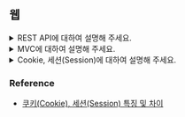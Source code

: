 ## 웹

<details>
  <summary>REST API에 대하여 설명해 주세요.</summary>
  <br>

- “Representational State Transfer” 의 약자로 자원을 이름(자원의 표현)으로 구분하여 해당 자원의 상태(정보)를 주고 받는 모든 것을 의미합니다.

- 구성요소
    - 자원(Resource)
    - 행위(Verb)
    - 표현(Representations) 

- 제약조건
  - Client-Server
  - Stateless
  - Caching
  - Uniform Interface
    - identification of resources
    - manipulation of resources through representations
    - self-descriptive message
    - HATEOAS(hyermedia as thr engine of application state)
  - Layered System
  - Code on demand(Optional)

</details>


<details>
  <summary>MVC에 대하여 설명해 주세요.</summary>
  <br>

- MVC(Model-View-Controller) 패턴은 소프트웨어 개발에서 사용되는 아키텍처 패턴 중 하나로, 소프트웨어의 구성 요소를 Model, View, Controller 3개의 역할로 분리하여 각각의 역할을 담당하도록 설계하는 패턴입니다.
- 각각의 역할을 분리하여, 코드의 재사용성과 유지보수성을 향상시키고, 소프트웨어 개발 과정에서의 역할 분담과 협업을 용이하게 합니다.

### 역할
  - Model: 애플리케이션의 데이터와 데이터 처리 로직을 담당합니다. 데이터의 유효성 검사, 데이터베이스와의 상호작용, 데이터의 변경 등의 작업을 수행합니다.
  - View: 사용자 인터페이스(UI)를 담당합니다. 모델에서 처리한 데이터를 적절한 형식으로 사용자에게 보여주거나, 사용자의 입력을 수신하여 컨트롤러에 전달합니다.
  - Controller: 모델과 뷰 간의 상호작용을 조정합니다. 사용자의 입력에 따라 모델의 데이터를 업데이트하거나, 뷰의 표시를 갱신합니다.


</details>

<details>
  <summary>Cookie, 세션(Session)에 대하여 설명해 주세요.</summary>
  <br>

- Cookie
  - 웹 서버가 클라이언트(웹 브라우저)에게 전송하는 작은 데이터 조각입니다.
  - 쿠키는 클라이언트 측에서 저장되며, 클라이언트가 웹 서버에 요청을 보낼 때마다 해당 쿠키가 함께 전송됩니다.

- Cookie 특징
  - 이름, 값, 만료일(저장 기간 설정), 경로 정보로 구성되어 있습니다.
  - 클라이언트에 총 <b>300</b>개의 쿠키를 저장할 수 있습니다.
  - 하나의 도메인 당 <b>20</b>개의 쿠키를 가질 수 있습니다.
  - 하나의 쿠키는 <b>4KB(=4096byte)</b>까지 저장 가능합니다.

- 쿠키의 동작 순서
  1. 클라이언트가 페이지를 요청합니다. (사용자가 웹사이트 접근)
  2. 웹 서버는 쿠키를 생성합니다.
  3. 생성한 쿠키에 정보를 담아 HTTP 화면을 돌려줄 때, 같이 클라이언트에게 돌려줍니다.
  4. 넘겨 받은 쿠키는 클라이언트가 가지고 있다가(로컬 PC에 저장) 다시 서버에 요청할 때 요청과 함께 쿠키를 전송합니다.
  5. 동일 사이트 재방문시 클라이언트의 PC에 해당 쿠키가 있는 경우, 요청 페이지와 함께 쿠키를 전송합니다.

- 세션(Session)
  - 서버 측에서 클라이언트의 상태를 유지하기 위해 사용되는 개념입니다.
  - 클라이언트가 서버에 접속하면 서버는 클라이언트에게 고유한 세션 ID를 부여하고, 해당 세션 ID를 서버에 저장합니다. 클라이언트가 서버에 요청을 보낼 때마다 세션 ID를 함께 전송하고, 서버는 세션 ID를 사용하여 클라이언트의 상태를 유지합니다.
  - 방문자가 웹 서버에 접속해 있는 상태를 하나의 단위로 보고 그것을 세션이라 합니다.

- 세션 특징
  - 웹 서버에 웹 컨테이너의 상태를 유지하기 위한 정보를 저장합니다.
  - 웹 서버의 저장되는 쿠키(=세션 쿠키)
  - 브라우저를 닫거나, 서버에서 세션을 삭제했을때만 삭제가 되므로, 쿠키보다 비교적 보안이 좋습니다.
  - 저장 데이터에 제한이 없습니다.(서버 용량이 허용하는 한...)
  - 각 클라이언트 고유 Session ID를 부여합니다. Session ID로 클라이언트를 구분하여 각 클라이언트 요구에 맞는 서비스 제공합니다.

- 세션의 동작 순서
  1. 클라이언트가 페이지를 요청합니다. (사용자가 웹사이트 접근)
  2. 서버는 접근한 클라이언트의 Request-Header 필드인 Cookie를 확인하여, 클라이언트가 해당 session-id를 보냈는지 확인합니다.
  3. session-id가 존재하지 않는다면, 서버는 session-id를 생성해 클라이언트에게 돌려줍니다.
  4. 서버에서 클라이언트로 돌려준 session-id를 쿠키를 사용해 서버에 저장합니다. 쿠키 이름 : JSESSIONID
  5. 클라이언트는 재접속 시, 이 쿠키(JSESSIONID)를 이용하여 session-id 값을 서버에 전달합니다.

</details>

<!-- <details>
  <summary>JWT(JSON Web Token)에 대하여 설명해 주세요.</summary>
  <br>


</details> -->


### Reference
- [쿠키(Cookie), 세션(Session) 특징 및 차이](https://hahahoho5915.tistory.com/32)